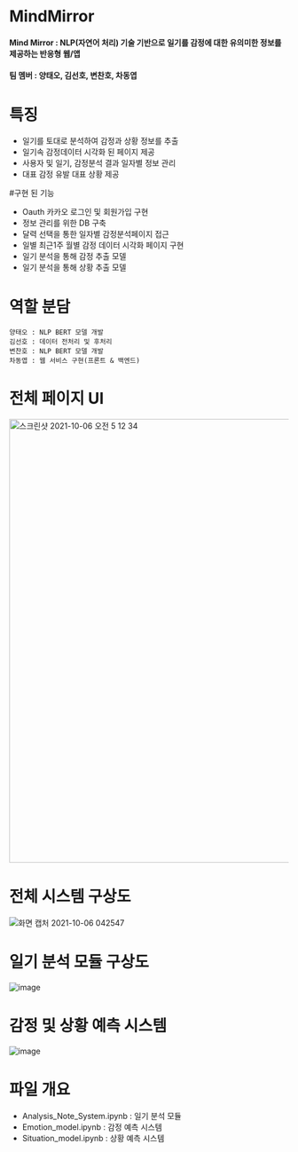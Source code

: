 # MindMirror
#### Mind Mirror : NLP(자연어 처리) 기술 기반으로 일기를 감정에 대한 유의미한 정보를 제공하는 반응형 웹/앱
#### 팀 멤버 : 양태오, 김선호, 변찬호, 차동엽


# 특징
* 일기를 토대로 분석하여 감정과 상황 정보를 추출
* 일기속 감정데이터 시각화 된 페이지 제공
* 사용자 및 일기, 감정분석 결과 일자별 정보 관리
* 대표 감정 유발 대표 상황 제공

#구현 된 기능
* Oauth 카카오 로그인 및 회원가입 구현
* 정보 관리를 위한 DB 구축
* 달력 선택을 통한 일자별 감정분석페이지 접근
* 일별 최근1주 월별 감정 데이터 시각화 페이지 구현
* 일기 분석을 통해 감정 추출 모델
* 일기 분석을 통해 상황 추출 모델

# 역할 분담
    양태오 : NLP BERT 모델 개발
    김선호 : 데이터 전처리 및 후처리
    변찬호 : NLP BERT 모델 개발
    차동엽 : 웹 서비스 구현(프론트 & 백엔드)
    
# 전체 페이지 UI
<img width="800" alt="스크린샷 2021-10-06 오전 5 12 34" src="https://user-images.githubusercontent.com/64008899/136095721-929da116-42ac-4240-a467-590f5d1970f0.png">


# 전체 시스템 구상도

![화면 캡처 2021-10-06 042547](https://user-images.githubusercontent.com/38696775/136089898-4ebf2a9d-0dd1-468b-b085-c5a33dc0ba1d.jpg)


# 일기 분석 모듈 구상도

![image](https://user-images.githubusercontent.com/38696775/136090131-b2c3ed8a-8cf3-4ad2-841b-dc0ecd879504.png)

# 감정 및 상황 예측 시스템

![image](https://user-images.githubusercontent.com/38696775/136090237-f955f203-687f-44ea-a5dc-9706a6e98d66.png)

# 파일 개요
* Analysis_Note_System.ipynb : 일기 분석 모듈 
* Emotion_model.ipynb : 감정 예측 시스템
* Situation_model.ipynb : 상황 예측 시스템

